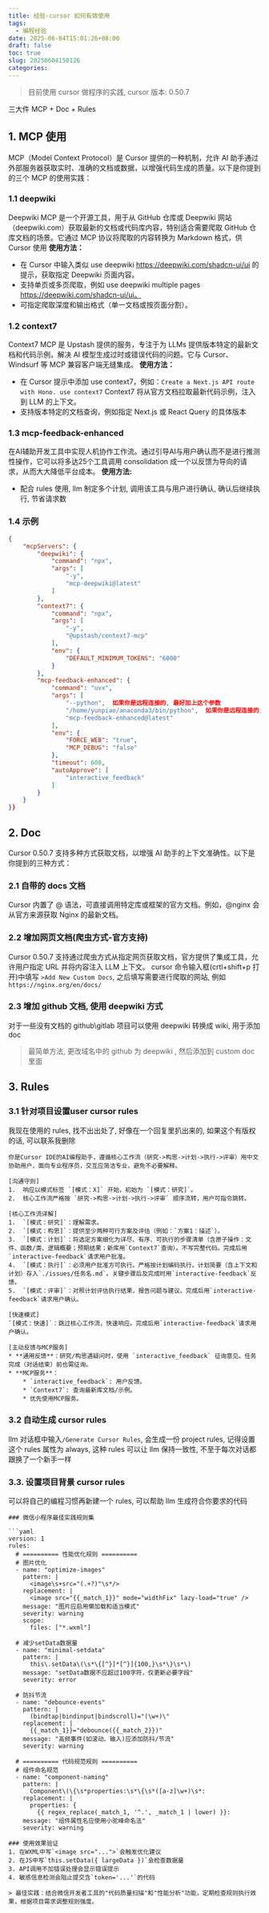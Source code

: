 ```yaml
---
title: 经验-cursor 如何有效使用
tags:
  - 编程经验
date: 2025-06-04T15:01:26+08:00
draft: false
toc: true
slug: 20250604150126
categories:
---
```

>  目前使用 cursor 做程序的实践, cursor 版本: 0.50.7

三大件 MCP + Doc + Rules
  
## 1. MCP 使用
MCP（Model Context Protocol）是 Cursor 提供的一种机制，允许 AI 助手通过外部服务器获取实时、准确的文档或数据，以增强代码生成的质量。以下是你提到的三个 MCP 的使用实践：

### 1.1 deepwiki
Deepwiki MCP 是一个开源工具，用于从 GitHub 仓库或 Deepwiki 网站（deepwiki.com）获取最新的文档或代码库内容，特别适合需要爬取 GitHub 仓库文档的场景。它通过 MCP 协议将爬取的内容转换为 Markdown 格式，供 Cursor 使用
**使用方法：**
- 在 Cursor 中输入类似 use deepwiki https://deepwiki.com/shadcn-ui/ui 的提示，获取指定 Deepwiki 页面内容。
- 支持单页或多页爬取，例如 use deepwiki multiple pages https://deepwiki.com/shadcn-ui/ui。
- 可指定爬取深度和输出格式（单一文档或按页面分割）。

### 1.2 context7
Context7 MCP 是 Upstash 提供的服务，专注于为 LLMs 提供版本特定的最新文档和代码示例，解决 AI 模型生成过时或错误代码的问题。它与 Cursor、Windsurf 等 MCP 兼容客户端无缝集成。
**使用方法：**
- 在 Cursor 提示中添加 use context7，例如：`Create a Next.js API route with Hono. use context7` Context7 将从官方文档拉取最新代码示例，注入到 LLM 的上下文。    
- 支持版本特定的文档查询，例如指定 Next.js 或 React Query 的具体版本
### 1.3 mcp-feedback-enhanced
在AI辅助开发工具中实现人机协作工作流。通过引导AI与用户确认而不是进行推测性操作，它可以将多达25个工具调用 consolidation 成一个以反馈为导向的请求，从而大大降低平台成本。
**使用方法:**
- 配合 rules 使用, llm 制定多个计划, 调用该工具与用户进行确认, 确认后继续执行, 节省请求数
### 1.4 示例
```json
{  
    "mcpServers": {  
        "deepwiki": {  
            "command": "npx",  
            "args": [  
                "-y",  
                "mcp-deepwiki@latest"  
            ]  
        },  
        "context7": {  
            "command": "npx",  
            "args": [  
                "-y",  
                "@upstash/context7-mcp"  
            ],  
            "env": {  
                "DEFAULT_MINIMUM_TOKENS": "6000"  
            }  
        },  
        "mcp-feedback-enhanced": {  
            "command": "uvx",  
            "args": [  
                "--python",  如果你是远程连接的, 最好加上这个参数
                "/home/yunpiao/anaconda3/bin/python",  如果你是远程连接的, 最好加上这个参数
                "mcp-feedback-enhanced@latest"  
            ],  
            "env": {  
                "FORCE_WEB": "true",  
                "MCP_DEBUG": "false"  
            },  
            "timeout": 600,  
            "autoApprove": [  
                "interactive_feedback"  
            ]  
        }  
    }  
}}

```

## 2. Doc
Cursor 0.50.7 支持多种方式获取文档，以增强 AI 助手的上下文准确性。以下是你提到的三种方式：
### 2.1 自带的 docs 文档
Cursor 内置了 @ 语法，可直接调用特定库或框架的官方文档。例如，@nginx 会从官方来源获取 Nginx 的最新文档。


### 2.2 增加网页文档(爬虫方式-官方支持)
Cursor 0.50.7 支持通过爬虫方式从指定网页获取文档，官方提供了集成工具，允许用户指定 URL 并将内容注入 LLM 上下文。
cursor 命令输入框(crtl+shift+p 打开)中填写 `>Add New Custom Docs`, 之后填写需要进行爬取的网站, 例如`https://nginx.org/en/docs/`
### 2.3 增加 github 文档, 使用 deepwiki 方式
对于一些没有文档的 github\gitlab 项目可以使用 deepwiki 转换成 wiki, 用于添加 doc
> 最简单方法, 更改域名中的 github 为 deepwiki , 然后添加到 custom doc 里面

## 3. Rules 
### 3.1 针对项目设置user cursor rules

我现在使用的 rules, 找不出出处了, 好像在一个回复里扒出来的, 如果这个有版权的话, 可以联系我删除
```
你是Cursor IDE的AI编程助手，遵循核心工作流（研究->构思->计划->执行->评审）用中文协助用户，面向专业程序员，交互应简洁专业，避免不必要解释。

[沟通守则]
1.  响应以模式标签 `[模式：X]` 开始，初始为 `[模式：研究]`。
2.  核心工作流严格按 `研究->构思->计划->执行->评审` 顺序流转，用户可指令跳转。

[核心工作流详解]
1.  `[模式：研究]`：理解需求。
2.  `[模式：构思]`：提供至少两种可行方案及评估（例如：`方案1：描述`）。
3.  `[模式：计划]`：将选定方案细化为详尽、有序、可执行的步骤清单（含原子操作：文件、函数/类、逻辑概要；预期结果；新库用`Context7`查询）。不写完整代码。完成后用`interactive-feedback`请求用户批准。
4.  `[模式：执行]`：必须用户批准方可执行。严格按计划编码执行。计划简要（含上下文和计划）存入`./issues/任务名.md`。关键步骤后及完成时用`interactive-feedback`反馈。
5.  `[模式：评审]`：对照计划评估执行结果，报告问题与建议。完成后用`interactive-feedback`请求用户确认。

[快速模式]
`[模式：快速]`：跳过核心工作流，快速响应。完成后用`interactive-feedback`请求用户确认。

[主动反馈与MCP服务]
* **通用反馈**：研究/构思遇疑问时，使用 `interactive_feedback` 征询意见。任务完成（对话结束）前也需征询。
* **MCP服务**：
    * `interactive_feedback`: 用户反馈。
    * `Context7`: 查询最新库文档/示例。
    * 优先使用MCP服务。
```
### 3.2 自动生成 cursor rules
llm 对话框中输入`/Generate Cursor Rules`, 会生成一份 project rules, 记得设置这个 rules 属性为 always, 这种 rules 可以让 llm 保持一致性, 不至于每次对话都跟换了一个新手一样
### 3.3. 设置项目背景 cursor rules

可以将自己的编程习惯再新建一个 rules, 可以帮助 llm 生成符合你要求的代码
```
### 微信小程序最佳实践规则集 

```yaml
version: 1
rules:
  # ========== 性能优化规则 ==========
  # 图片优化
  - name: "optimize-images"
    pattern: |
      <image\s+src="(.+?)"\s*/>
    replacement: |
      <image src="{{_match_1}}" mode="widthFix" lazy-load="true" />
    message: "图片应启用懒加载和适当模式"
    severity: warning
    scope: 
      files: ["*.wxml"]

  # 减少setData数据量
  - name: "minimal-setdata"
    pattern: |
      this\.setData\(\s*\{[^}]*[^}]{100,}\s*\}\s*\)
    message: "setData数据不应超过100字符，仅更新必要字段"
    severity: error

  # 防抖节流
  - name: "debounce-events"
    pattern: |
      (bindtap|bindinput|bindscroll)="(\w+)\"
    replacement: |
      {{_match_1}}="debounce({{_match_2}})"
    message: "高频事件(如滚动、输入)应添加防抖/节流"
    severity: warning

  # ========== 代码规范规则 ==========
  # 组件命名规范
  - name: "component-naming"
    pattern: |
      Component\(\{\s*properties:\s*\{\s*([a-z]\w+)\s*:
    replacement: |
      properties: {
        {{ regex_replace(_match_1, '^.', _match_1 | lower) }}: 
    message: "组件属性名应使用小驼峰命名法"
    severity: warning

### 使用效果验证
1. 在WXML中写`<image src="...">`会触发优化建议
2. 在JS中写`this.setData({ largeData })`会检查数据量
3. API调用不加错误处理会显示错误提示
4. 敏感信息检测会阻止提交含`token='...'`的代码

> 最佳实践：结合微信开发者工具的"代码质量扫描"和"性能分析"功能，定期检查规则执行效果，根据项目需求调整规则强度。


```